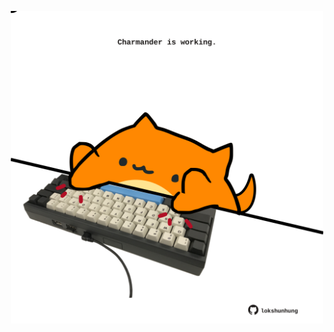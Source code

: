 <!-- built at 13/05/2024, 14:00:44 UTC -->
<p align="center">
  <img width="500" height="500" src="./ReadmeImage.svg">
</p>
